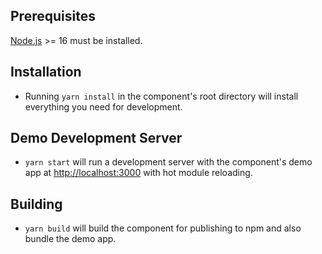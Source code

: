 ## Prerequisites

[Node.js](http://nodejs.org/) >= 16 must be installed.

## Installation

- Running `yarn install` in the component's root directory will install everything you need for development.

## Demo Development Server

- `yarn start` will run a development server with the component's demo app at [http://localhost:3000](http://localhost:3000) with hot module reloading.

## Building

- `yarn build` will build the component for publishing to npm and also bundle the demo app.

